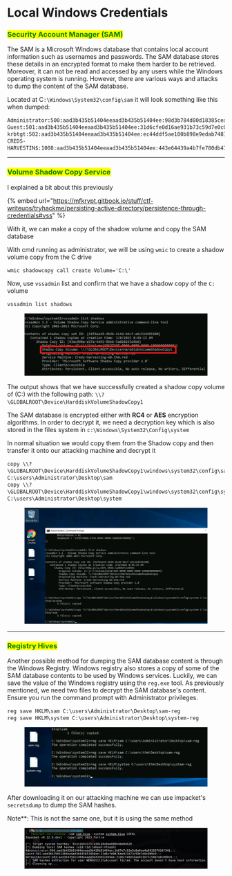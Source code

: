 # Local Windows Credentials

### <mark style="color:green;">Security Account Manager (SAM)</mark>

The SAM is a Microsoft Windows database that contains local account information such as usernames and passwords. The SAM database stores these details in an encrypted format to make them harder to be retrieved. Moreover, it can not be read and accessed by any users while the Windows operating system is running. However, there are various ways and attacks to dump the content of the SAM database.

Located at C`:\Windows\System32\config\sam` it will look something like this when dumped:

```
Administrator:500:aad3b435b51404eeaad3b435b51404ee:98d3b784d80d18385cea5ab3aa2a4261:::
Guest:501:aad3b435b51404eeaad3b435b51404ee:31d6cfe0d16ae931b73c59d7e0c089c0:::
krbtgt:502:aad3b435b51404eeaad3b435b51404ee:ec44ddf5ae100b898e9edab74811430d:::
CREDS-HARVESTIN$:1008:aad3b435b51404eeaad3b435b51404ee:443e64439a4b7fe780db47fc06a3342d:::
```

***

### <mark style="color:green;">Volume Shadow Copy Service</mark>

I explained a bit about this previously

{% embed url="https://mfkrypt.gitbook.io/stuff/ctf-writeups/tryhackme/persisting-active-directory/persistence-through-credentials#vss" %}

With it, we can make a copy of the shadow volume and copy the SAM database

With cmd running as administrator, we will be using `wmic` to create a shadow volume copy from the C drive

```
wmic shadowcopy call create Volume='C:\'
```

Now, use `vssadmin` list and confirm that we have a shadow copy of the `C:` volume

```
vssadmin list shadows
```

<figure><img src="../../../.gitbook/assets/image (174).png" alt=""><figcaption></figcaption></figure>

The output shows that we have successfully created a shadow copy volume of (C:) with the following path: `\\?\GLOBALROOT\Device\HarddiskVolumeShadowCopy1`

The SAM database is encrypted either with **RC4** or **AES** encryption algorithms. In order to decrypt it, we need a decryption key which is also stored in the files system in `c:\Windows\System32\Config\system`

In normal situation we would copy them from the Shadow copy and then transfer it onto our attacking machine and decrypt it

```
copy \\?\GLOBALROOT\Device\HarddiskVolumeShadowCopy1\windows\system32\config\sam C:\users\Administrator\Desktop\sam
copy \\?\GLOBALROOT\Device\HarddiskVolumeShadowCopy1\windows\system32\config\system C:\users\Administrator\Desktop\system
```

<figure><img src="../../../.gitbook/assets/image (175).png" alt=""><figcaption></figcaption></figure>

***

### <mark style="color:green;">Registry Hives</mark>

Another possible method for dumping the SAM database content is through the Windows Registry. Windows registry also stores a copy of some of the SAM database contents to be used by Windows services. Luckily, we can save the value of the Windows registry using the `reg.exe` tool. As previously mentioned, we need two files to decrypt the SAM database's content. Ensure you run the command prompt with Administrator privileges.

```
reg save HKLM\sam C:\users\Administrator\Desktop\sam-reg
reg save HKLM\system C:\users\Administrator\Desktop\system-reg
```

<figure><img src="../../../.gitbook/assets/image (176).png" alt=""><figcaption></figcaption></figure>

After downloading it on our attacking machine we can use impacket's `secretsdump` to dump the SAM hashes.

Note\*\*: This is not the same one, but it is using the same method

<figure><img src="../../../.gitbook/assets/image (177).png" alt=""><figcaption></figcaption></figure>
